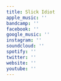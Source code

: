 ```yaml
---
title: Slick Idiot
apple_music: ''
bandcamp: ''
facebook: ''
google_music: ''
instagram: ''
soundcloud: ''
spotify: ''
twitter: ''
website: ''
youtube: ''
---
```

